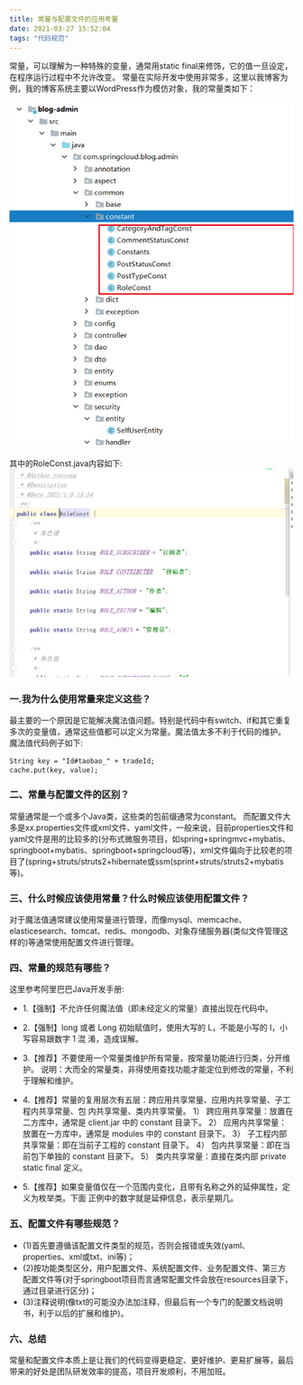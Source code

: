 ```yaml
---
title: 常量与配置文件的应用考量
date: 2021-03-27 15:52:04
tags: "代码规范"
---
```

常量，可以理解为一种特殊的变量，通常用static final来修饰，它的值一旦设定，在程序运行过程中不允许改变。
常量在实际开发中使用非常多，这里以我博客为例，我的博客系统主要以WordPress作为模仿对象，我的常量类如下：
<!--more-->
![](常量与配置文件的应用考量/01.png)

其中的RoleConst.java内容如下:
![](常量与配置文件的应用考量/02.png)

### 一.我为什么使用常量来定义这些？
最主要的一个原因是它能解决魔法值问题。特别是代码中有switch、if和其它重复多次的变量值，通常这些值都可以定义为常量。魔法值太多不利于代码的维护。
魔法值代码例子如下:
```
String key = "Id#taobao_" + tradeId;
cache.put(key, value);

```
### 二、常量与配置文件的区别？
常量通常是一个或多个Java类，这些类的包前缀通常为constant。
而配置文件大多是xx.properties文件或xml文件、yaml文件，一般来说，目前properties文件和yaml文件是用的比较多的(分布式微服务项目，如spring+springmvc+mybatis、springboot+mybatis、springboot+springcloud等)，xml文件偏向于比较老的项目了(spring+struts/struts2+hibernate或ssm(sprint+struts/struts2+mybatis等)。

### 三、什么时候应该使用常量？什么时候应该使用配置文件？
对于魔法值通常建议使用常量进行管理，而像mysql、memcache、elasticesearch、tomcat、redis、mongodb、对象存储服务器(类似文件管理这样的)等通常使用配置文件进行管理。

### 四、常量的规范有哪些？
这里参考阿里巴巴Java开发手册:
- 1.【强制】不允许任何魔法值（即未经定义的常量）直接出现在代码中。

- 2.【强制】long 或者 Long 初始赋值时，使用大写的 L，不能是小写的 l，小写容易跟数字 1 混
淆，造成误解。

- 3.【推荐】不要使用一个常量类维护所有常量，按常量功能进行归类，分开维护。
说明：大而全的常量类，非得使用查找功能才能定位到修改的常量，不利于理解和维护。

- 4.【推荐】常量的复用层次有五层：跨应用共享常量、应用内共享常量、子工程内共享常量、包
内共享常量、类内共享常量。
1） 跨应用共享常量：放置在二方库中，通常是 client.jar 中的 constant 目录下。
2） 应用内共享常量：放置在一方库中，通常是 modules 中的 constant 目录下。
3） 子工程内部共享常量：即在当前子工程的 constant 目录下。
4） 包内共享常量：即在当前包下单独的 constant 目录下。
5） 类内共享常量：直接在类内部 private static final 定义。

- 5.【推荐】如果变量值仅在一个范围内变化，且带有名称之外的延伸属性，定义为枚举类。下面
正例中的数字就是延伸信息，表示星期几。

### 五、配置文件有哪些规范？
- (1)首先要遵循该配置文件类型的规范，否则会报错或失效(yaml、properties、xml或txt、ini等)；
- (2)按功能类型区分，用户配置文件、系统配置文件、业务配置文件、第三方配置文件等(对于springboot项目而言通常配置文件会放在resources目录下，通过目录进行区分)；
- (3)注释说明(像txt的可能没办法加注释，但最后有一个专门的配置文档说明书，利于以后的扩展和维护)。

### 六、总结
常量和配置文件本质上是让我们的代码变得更稳定、更好维护、更易扩展等，最后带来的好处是团队研发效率的提高，项目开发顺利，不用加班。
